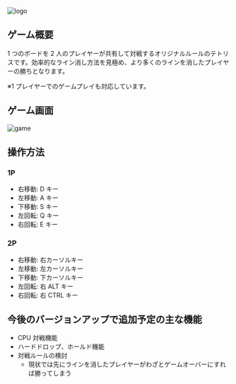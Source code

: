 ![logo](Assets/Art/Sprites/TitleLogo.png "Tomoris")

## ゲーム概要

1 つのボードを 2 人のプレイヤーが共有して対戦するオリジナルルールのテトリスです。効率的なライン消し方法を見極め、より多くのラインを消したプレイヤーの勝ちとなります。

※1 プレイヤーでのゲームプレイも対応しています。

## ゲーム画面

![game](game.png "gameImage")

## 操作方法

### 1P

-   右移動: D キー
-   左移動: A キー
-   下移動: S キー
-   左回転: Q キー
-   右回転: E キー

### 2P

-   右移動: 右カーソルキー
-   左移動: 左カーソルキー
-   下移動: 下カーソルキー
-   左回転: 右 ALT キー
-   右回転: 右 CTRL キー

## 今後のバージョンアップで追加予定の主な機能

-   CPU 対戦機能
-   ハードドロップ、ホールド機能
-   対戦ルールの検討
    -   現状では先にラインを消したプレイヤーがわざとゲームオーバーにすれば勝ってしまう
